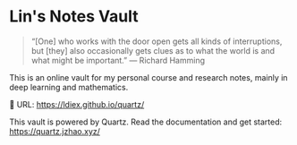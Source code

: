 # Lin's Notes Vault

> “[One] who works with the door open gets all kinds of interruptions, but [they] also occasionally gets clues as to what the world is and what might be important.” — Richard Hamming

This is an online vault for my personal course and research notes, mainly in deep learning and mathematics.

🔗 URL: https://ldiex.github.io/quartz/

This vault is powered by Quartz. Read the documentation and get started: https://quartz.jzhao.xyz/
